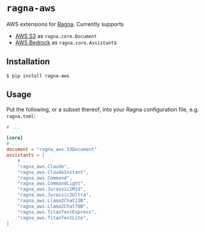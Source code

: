 # `ragna-aws`

AWS extensions for [Ragna](https://ragna.chat). Currently supports

- [AWS S3](https://aws.amazon.com/s3/) as `ragna.core.Document`
- [AWS Bedrock](https://aws.amazon.com/bedrock/) as `ragna.core.Assistant`s

## Installation

```shell
$ pip install ragna-aws
```

## Usage

Put the following, or a subset thereof, into your Ragna configuration file, e.g.
`ragna.toml`:

```toml
# ...

[core]
# ...
document = "ragna_aws.S3Document"
assistants = [
    # ...
    "ragna_aws.Claude",
    "ragna_aws.ClaudeInstant",
    "ragna_aws.Command",
    "ragna_aws.CommandLight",
    "ragna_aws.Jurassic2Mid",
    "ragna_aws.Jurassic2Ultra",
    "ragna_aws.Llama2Chat13B",
    "ragna_aws.Llama2Chat70B",
    "ragna_aws.TitanTextExpress",
    "ragna_aws.TitanTextLite",
]
```
